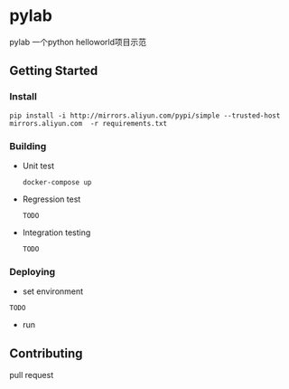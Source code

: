 # pylab

pylab 一个python helloworld项目示范

## Getting Started

### Install

```
pip install -i http://mirrors.aliyun.com/pypi/simple --trusted-host mirrors.aliyun.com  -r requirements.txt
```

### Building
- Unit test

  ```
  docker-compose up
  ```
- Regression test
  ```
  TODO
  ```
- Integration testing
  ```
  TODO
  ```
### Deploying
- set environment
```
TODO
```
- run

## Contributing
pull request
